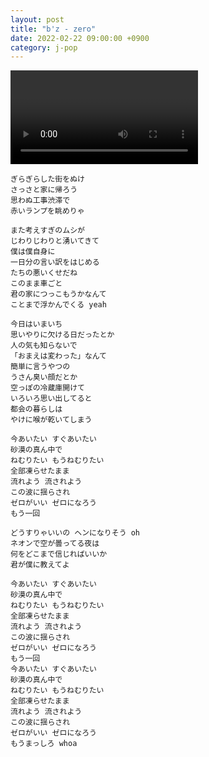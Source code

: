 ```yaml
---
layout: post
title: "b'z - zero"
date: 2022-02-22 09:00:00 +0900
category: j-pop
---
```


<div class="video-container">
    <video id="player" class="video-js vjs-default-skin vjs-big-play-centered" data-json="/public/json/j-pop/b'z - zero.json"></video>
</div>

```
ぎらぎらした街をぬけ
さっさと家に帰ろう
思わぬ工事渋滞で
赤いランプを眺めりゃ

また考えすぎのムシが
じわりじわりと湧いてきて
僕は僕自身に
一日分の言い訳をはじめる
たちの悪いくせだね
このまま車ごと
君の家につっこもうかなんて
ことまで浮かんでくる yeah

今日はいまいち
思いやりに欠ける日だったとか
人の気も知らないで
「おまえは変わった」なんて
簡単に言うやつの
うさん臭い顔だとか
空っぽの冷蔵庫開けて
いろいろ思い出してると
都会の暮らしは
やけに喉が乾いてしまう

今あいたい すぐあいたい
砂漠の真ん中で
ねむりたい もうねむりたい
全部凍らせたまま
流れよう 流されよう
この波に揺らされ
ゼロがいい ゼロになろう
もう一回

どうすりゃいいの ヘンになりそう oh
ネオンで空が曇ってる夜は
何をどこまで信じればいいか
君が僕に教えてよ

今あいたい すぐあいたい
砂漠の真ん中で
ねむりたい もうねむりたい
全部凍らせたまま
流れよう 流されよう
この波に揺らされ
ゼロがいい ゼロになろう
もう一回
今あいたい すぐあいたい
砂漠の真ん中で
ねむりたい もうねむりたい
全部凍らせたまま
流れよう 流されよう
この波に揺らされ
ゼロがいい ゼロになろう
もうまっしろ whoa
```